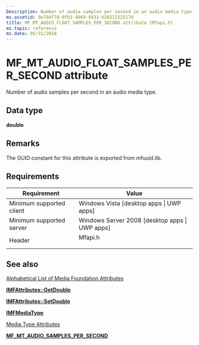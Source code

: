 ```yaml
---
Description: Number of audio samples per second in an audio media type.
ms.assetid: 9e794f7d-0fb3-4069-8431-62651252517d
title: MF_MT_AUDIO_FLOAT_SAMPLES_PER_SECOND attribute (Mfapi.h)
ms.topic: reference
ms.date: 05/31/2018
---
```


# MF\_MT\_AUDIO\_FLOAT\_SAMPLES\_PER\_SECOND attribute

Number of audio samples per second in an audio media type.

## Data type

**double**

## Remarks

The GUID constant for this attribute is exported from mfuuid.lib.

## Requirements



| Requirement | Value |
|-------------------------------------|------------------------------------------------------------------------------------|
| Minimum supported client<br/> | Windows Vista \[desktop apps \| UWP apps\]<br/>                              |
| Minimum supported server<br/> | Windows Server 2008 \[desktop apps \| UWP apps\]<br/>                        |
| Header<br/>                   | <dl> <dt>Mfapi.h</dt> </dl> |



## See also

<dl> <dt>

[Alphabetical List of Media Foundation Attributes](alphabetical-list-of-media-foundation-attributes.md)
</dt> <dt>

[**IMFAttributes::GetDouble**](/windows/desktop/api/mfobjects/nf-mfobjects-imfattributes-getdouble)
</dt> <dt>

[**IMFAttributes::SetDouble**](/windows/desktop/api/mfobjects/nf-mfobjects-imfattributes-setdouble)
</dt> <dt>

[**IMFMediaType**](/windows/desktop/api/mfobjects/nn-mfobjects-imfmediatype)
</dt> <dt>

[Media Type Attributes](media-type-attributes.md)
</dt> <dt>

[**MF\_MT\_AUDIO\_SAMPLES\_PER\_SECOND**](mf-mt-audio-samples-per-second-attribute.md)
</dt> </dl>

 

 




